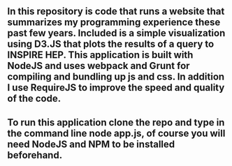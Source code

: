 ## In this repository is code that runs a website that summarizes my programming experience these past few years. Included is a simple visualization using D3.JS that plots the results of a query to INSPIRE HEP. This application is built with NodeJS and uses webpack and Grunt for compiling and bundling up js and css. In addition I use RequireJS to improve the speed and quality of the code.

## To run this application clone the repo and type in the command line node app.js, of course you will need NodeJS and NPM to be installed beforehand. 